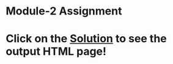

# Module-2 Assignment

# Click on the [Solution](https://blrajkumar.github.io/MCS_372_WEB_TECHNOLOGY/blob/main/Labs/Coursera_HTML_CSS_JS/mod2_solution/index.html) to see the output HTML page!
